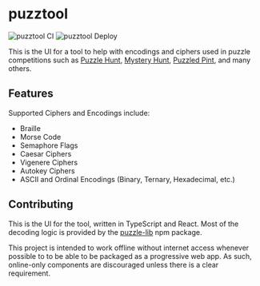 # puzztool

![puzztool CI](https://github.com/puzztool/puzztool/workflows/puzztool%20CI/badge.svg)
![puzztool Deploy](https://github.com/puzztool/puzztool/workflows/puzztool%20Deploy/badge.svg)

This is the UI for a tool to help with encodings and ciphers used in puzzle competitions such as [Puzzle Hunt](https://en.wikipedia.org/wiki/Microsoft_Puzzle_Hunt), [Mystery Hunt](http://www.mit.edu/~puzzle/), [Puzzled Pint](http://www.puzzledpint.com/), and many others.

## Features

Supported Ciphers and Encodings include:

- Braille
- Morse Code
- Semaphore Flags
- Caesar Ciphers
- Vigenere Ciphers
- Autokey Ciphers
- ASCII and Ordinal Encodings (Binary, Ternary, Hexadecimal, etc.)

## Contributing

This is the UI for the tool, written in TypeScript and React. Most of the decoding logic is provided by the [puzzle-lib](https://github.com/kfarnung/puzzle-lib) npm package.

This project is intended to work offline without internet access whenever possible to to be able to be packaged as a progressive web app. As such, online-only components are discouraged unless there is a clear requirement.
